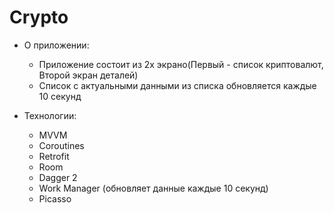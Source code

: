 # Crypto
* О приложении:
  * Приложение состоит из 2х экрано(Первый - список криптовалют, Второй экран деталей)
  * Список с актуальными данными из списка обновляется каждые 10 секунд
  
* Технологии:
  * MVVM
  * Coroutines
  * Retrofit
  * Room
  * Dagger 2
  * Work Manager (обновляет данные каждые 10 секунд)
  * Picasso
  
